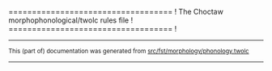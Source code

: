 =================================== !
The Choctaw morphophonological/twolc rules file !
=================================== !

* * *

<small>This (part of) documentation was generated from [src/fst/morphology/phonology.twolc](https://github.com/giellalt/lang-cho/blob/main/src/fst/morphology/phonology.twolc)</small>

---

